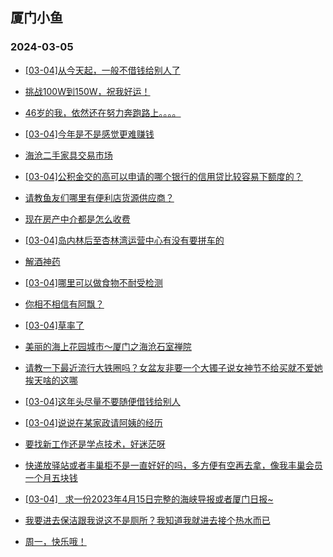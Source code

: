 ## 厦门小鱼 
### 2024-03-05

+ [[03-04]从今天起，一般不借钱给别人了](http://bbs.xmfish.com/read-htm-tid-18155276.html)

+ [挑战100W到150W，祝我好运！](http://bbs.xmfish.com/read-htm-tid-18155314.html)

+ [46岁的我，依然还在努力奔跑路上。。。。](http://bbs.xmfish.com/read-htm-tid-18155338.html)

+ [[03-04]今年是不是感觉更难赚钱](http://bbs.xmfish.com/read-htm-tid-18155336.html)

+ [海沧二手家具交易市场](http://bbs.xmfish.com/read-htm-tid-18155295.html)

+ [[03-04]公积金交的高可以申请的哪个银行的信用贷比较容易下额度的？](http://bbs.xmfish.com/read-htm-tid-18155244.html)

+ [请教鱼友们哪里有便利店货源供应商？](http://bbs.xmfish.com/read-htm-tid-18155280.html)

+ [现在房产中介都是怎么收费](http://bbs.xmfish.com/read-htm-tid-18155229.html)

+ [[03-04]岛内林后至杏林湾运营中心有没有要拼车的](http://bbs.xmfish.com/read-htm-tid-18155236.html)

+ [解酒神药](http://bbs.xmfish.com/read-htm-tid-18155317.html)

+ [[03-04]哪里可以做食物不耐受检测](http://bbs.xmfish.com/read-htm-tid-18155346.html)

+ [你相不相信有阿飘？](http://bbs.xmfish.com/read-htm-tid-18155494.html)

+ [[03-04]草率了](http://bbs.xmfish.com/read-htm-tid-18155502.html)

+ [美丽的海上花园城市～厦门之海沧石室禅院](http://bbs.xmfish.com/read-htm-tid-18155469.html)

+ [请教一下最近流行大铁圈吗？女盆友非要一个大镯子说女神节不给买就不爱她挨天啥的这哪](http://bbs.xmfish.com/read-htm-tid-18155345.html)

+ [[03-04]这年头尽量不要随便借钱给别人](http://bbs.xmfish.com/read-htm-tid-18155610.html)

+ [[03-04]说说在某家政请阿姨的经历](http://bbs.xmfish.com/read-htm-tid-18155506.html)

+ [要找新工作还是学点技术，好迷茫呀](http://bbs.xmfish.com/read-htm-tid-18155574.html)

+ [快递放驿站或者丰巢柜不是一直好好的吗，多方便有空再去拿，像我丰巢会员一个月五块钱](http://bbs.xmfish.com/read-htm-tid-18155637.html)

+ [[03-04]   求一份2023年4月15日完整的海峡导报或者厦门日报~](http://bbs.xmfish.com/read-htm-tid-18155466.html)

+ [我要进去保洁跟我说这不是厕所？我知道我就进去接个热水而已](http://bbs.xmfish.com/read-htm-tid-18155599.html)

+ [周一，快乐哦！](http://bbs.xmfish.com/read-htm-tid-18155612.html)

